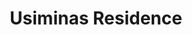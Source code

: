 ---
title: Usiminas Residence
type: landing
show_breadcrumb: true

tags: ["teste2"]

sections:
  - block: markdown
    content:
      title: Usiminas Residence
      subtitle: My subtitle
      text: Add any **markdown** formatted content here - text, images, videos, galleries - and even HTML code!
    design:
      # See Page Builder docs for all section customization options.
      # Choose how many columns the section has. Valid values: '1' or '2'.
      columns: '1'
---